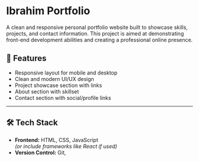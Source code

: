 # Ibrahim Portfolio

A clean and responsive personal portfolio website built to showcase skills, projects, and contact information. This project is aimed at demonstrating front-end development abilities and creating a professional online presence.


## 🚀 Features

- Responsive layout for mobile and desktop
- Clean and modern UI/UX design
- Project showcase section with links
- About section with skillset
- Contact section with social/profile links

---

## 🛠️ Tech Stack

- **Frontend:** HTML, CSS, JavaScript  
  *(or include frameworks like React if used)*
- **Version Control:** Git, 

